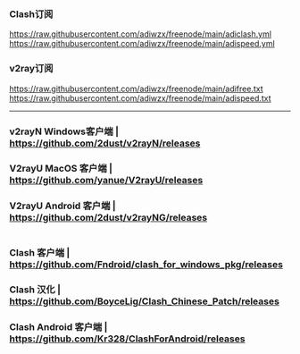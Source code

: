 ### Clash订阅
https://raw.githubusercontent.com/adiwzx/freenode/main/adiclash.yml
https://raw.githubusercontent.com/adiwzx/freenode/main/adispeed.yml

### v2ray订阅
https://raw.githubusercontent.com/adiwzx/freenode/main/adifree.txt
https://raw.githubusercontent.com/adiwzx/freenode/main/adispeed.txt
___________________________________________________________________

### v2rayN Windows客户端 | https://github.com/2dust/v2rayN/releases
### V2rayU MacOS 客户端 | https://github.com/yanue/V2rayU/releases
### V2rayU Android 客户端 | https://github.com/2dust/v2rayNG/releases
#
### Clash 客户端 | https://github.com/Fndroid/clash_for_windows_pkg/releases
### Clash 汉化 | https://github.com/BoyceLig/Clash_Chinese_Patch/releases
### Clash Android 客户端 | https://github.com/Kr328/ClashForAndroid/releases
